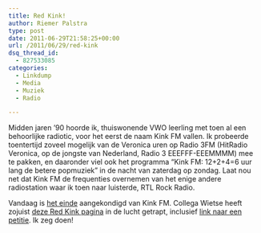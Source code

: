 ```yaml
---
title: Red Kink!
author: Riemer Palstra
type: post
date: 2011-06-29T21:58:25+00:00
url: /2011/06/29/red-kink
dsq_thread_id:
  - 827533085
categories:
  - Linkdump
  - Media
  - Muziek
  - Radio

---
```

Midden jaren &#8217;90 hoorde ik, thuiswonende VWO leerling met toen al een behoorlijke radiotic, voor het eerst de naam Kink FM vallen. Ik probeerde toentertijd zoveel mogelijk van de Veronica uren op Radio 3FM (HitRadio Veronica, op de jongste van Nederland, Radio 3 EEEFFF-EEEMMMM) mee te pakken, en daaronder viel ook het programma &#8220;Kink FM: 12+2+4=6 uur lang de betere popmuziek&#8221; in de nacht van zaterdag op zondag. Laat nou net dat Kink FM de frequenties overnemen van het enige andere radiostation waar ik toen naar luisterde, RTL Rock Radio.

Vandaag is [het einde][1] aangekondigd van Kink FM. Collega Wietse heeft zojuist [deze Red Kink pagina][2] in de lucht getrapt, inclusief [link naar een petitie][3]. Ik zeg doen!

 [1]: http://www.kinkfm.com/Kink_houdt_op_met_bestaan_per_1_oktober_aanstaande.html
 [2]: http://www.redkink.nl/
 [3]: http://twitition.com/6uh4e